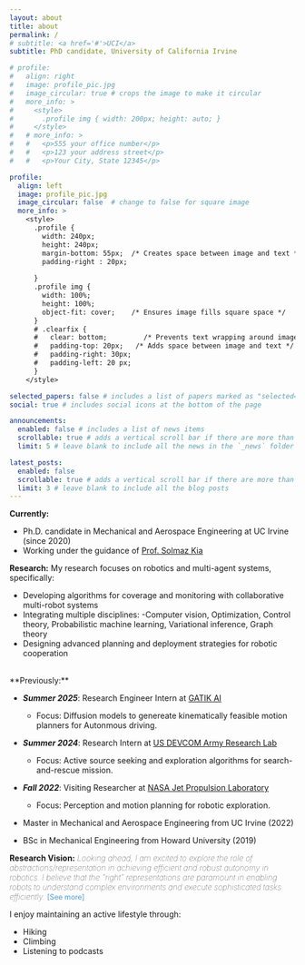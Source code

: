 ```yaml
---
layout: about
title: about
permalink: /
# subtitle: <a href='#'>UCI</a>
subtitle: PhD candidate, University of California Irvine

# profile:
#   align: right
#   image: profile_pic.jpg
#   image_circular: true # crops the image to make it circular
#   more_info: >
#     <style>
#       .profile img { width: 200px; height: auto; }
#     </style>
#   # more_info: >
#   #   <p>555 your office number</p>
#   #   <p>123 your address street</p>
#   #   <p>Your City, State 12345</p>

profile:
  align: left
  image: profile_pic.jpg
  image_circular: false  # change to false for square image
  more_info: >
    <style>
      .profile {
        width: 240px;
        height: 240px;
        margin-bottom: 55px;  /* Creates space between image and text */
        padding-right : 20px;
        
      }
      .profile img {
        width: 100%;
        height: 100%;
        object-fit: cover;    /* Ensures image fills square space */
      }
      # .clearfix {
      #   clear: bottom;         /* Prevents text wrapping around image */
      #   padding-top: 20px;   /* Adds space between image and text */
      #   padding-right: 30px;
      #   padding-left: 20 px;
      }
    </style>

selected_papers: false # includes a list of papers marked as "selected={true}"
social: true # includes social icons at the bottom of the page

announcements:
  enabled: false # includes a list of news items
  scrollable: true # adds a vertical scroll bar if there are more than 3 news items
  limit: 5 # leave blank to include all the news in the `_news` folder

latest_posts:
  enabled: false
  scrollable: true # adds a vertical scroll bar if there are more than 3 new posts items
  limit: 3 # leave blank to include all the blog posts
---
```


**Currently:**
- Ph.D. candidate in Mechanical and Aerospace Engineering at UC Irvine (since 2020)
- Working under the guidance of <a href= 'https://solmaz.eng.uci.edu/'> Prof. Solmaz Kia </a>

**Research:**
My research focuses on robotics and multi-agent systems, specifically:
- Developing algorithms for coverage and monitoring with collaborative multi-robot systems
- Integrating multiple disciplines: 
  -Computer vision, Optimization, Control theory, Probabilistic machine learning, Variational inference, Graph theory
- Designing advanced planning and deployment strategies for robotic cooperation


<br>
**Previously:**

- ***Summer 2025***: Research Engineer Intern at <a href='https://gatik.ai/'>GATIK AI</a> 
  - Focus: Diffusion models to genereate kinematically feasible motion planners for Autonmous driving.

- ***Summer 2024***: Research Intern at <a href='https://arl.devcom.army.mil/'>US DEVCOM Army Research Lab</a> 
  - Focus: Active source seeking and exploration algorithms for search-and-rescue mission.
- ***Fall 2022***: Visiting Researcher at <a href='https://www.jpl.nasa.gov/'>NASA Jet Propulsion Laboratory</a>
  - Focus: Perception and motion planning for robotic exploration.
- Master in Mechanical and Aerospace Engineering from UC Irvine (2022)
- BSc in Mechanical Engineering from Howard University (2019)



**Research Vision:** <span style="font-style: italic; font-weight: 100;">
Looking ahead, I am excited to explore the role of abstractions/representation in achieving efficient and robust autonomy in robotics. I believe that the "right" representations are paramount in enabling robots to understand complex environments and execute sophisticated tasks efficiently.
<span id="vision-more" style="display: none;">
I am particularly interested in two approaches. The first is a hierarchical architecture that involves a low-level control loop for basic movement execution (for example, moving from point A to B) and a higher-level system that operates at a slower duty cycle to break down missions into sub-goal. The second is an end-to-end learning architecture that directly maps sensor inputs to motor commands ("pixels to volts"). The hierarchical framework provides the benefit of interpretability and data efficiency, but the end-to-end framework provides more flexibility that learns complex mapping directly from data and leads to emergent behaviors that are difficult to engineer explicitly in a hierarchical system. Ultimately, I aim to and want to encourage the robotics community to develop a hybrid system that integrates structured reasoning with learned flexibility of end-to-end learning, bridging low-level perception and high-level task semantics for resilient and intelligent autonomy.
</span>
</span>
<a id="vision-toggle" onclick="toggleVision()" style="cursor: pointer; color: #4B9CD3; font-size: 0.9em;">[See more]</a>

<script>
function toggleVision() {
  var moreText = document.getElementById("vision-more");
  var toggleText = document.getElementById("vision-toggle");
  
  if (moreText.style.display === "none") {
    moreText.style.display = "inline";
    toggleText.innerHTML = "[See less]";
  } else {
    moreText.style.display = "none";
    toggleText.innerHTML = "[See more]";
  }
}
</script>

I enjoy maintaining an active lifestyle through:
- Hiking
- Climbing
- Listening to podcasts

